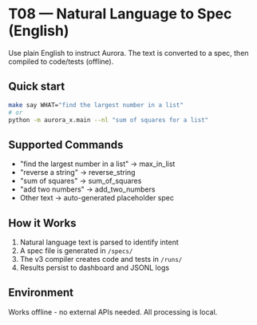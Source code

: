 # T08 — Natural Language to Spec (English)

Use plain English to instruct Aurora. The text is converted to a spec, then compiled to code/tests (offline).

## Quick start
```bash
make say WHAT="find the largest number in a list"
# or
python -m aurora_x.main --nl "sum of squares for a list"
```

## Supported Commands
- "find the largest number in a list" → max_in_list
- "reverse a string" → reverse_string  
- "sum of squares" → sum_of_squares
- "add two numbers" → add_two_numbers
- Other text → auto-generated placeholder spec

## How it Works
1. Natural language text is parsed to identify intent
2. A spec file is generated in `/specs/`
3. The v3 compiler creates code and tests in `/runs/`
4. Results persist to dashboard and JSONL logs

## Environment
Works offline - no external APIs needed. All processing is local.